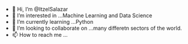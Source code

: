 - 👋 Hi, I’m @ItzelSalazar
- 👀 I’m interested in ...Machine Learning and Data Science
- 🌱 I’m currently learning ...Python
- 💞️ I’m looking to collaborate on ...many differetn sectors of the world.
- 📫 How to reach me ...

<!---
ItzelSalazar/ItzelSalazar is a ✨ special ✨ repository because its `README.md` (this file) appears on your GitHub profile.
You can click the Preview link to take a look at your changes.
--->
